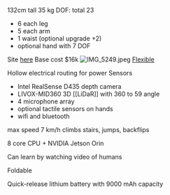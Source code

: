 132cm tall
35 kg
DOF: total 23

* 6 each leg
* 5 each arm
* 1 waist (optional upgrade +2)
* optional hand with 7 DOF

Site [here](https://www.unitree.com/mobile/g1)
Base cost $16k
![IMG\_5249.jpeg](img_5249.jpeg)
[Flexible](https://youtu.be/29xLWhqME2Q?si=WACqVF6F-sMOlFHm)

Hollow electrical routing for power
Sensors

* Intel RealSense D435 depth camera
* LIVOX-MID360 3D \[\[LiDaR]] with 360 to 59 angle
* 4 microphone array
* optional tactile sensors on hands
* wifi and bluetooth

max speed 7 km/h
climbs stairs, jumps, backflips

8 core CPU + NVIDIA Jetson Orin

Can learn by watching video of humans

Foldable

Quick-release lithium battery with 9000 mAh capacity

